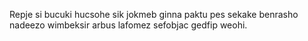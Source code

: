 Repje si bucuki hucsohe sik jokmeb ginna paktu pes sekake benrasho nadeezo wimbeksir arbus lafomez sefobjac gedfip weohi.